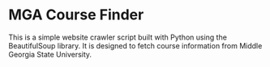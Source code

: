 # MGA Course Finder

This is a simple website crawler script built with Python using the BeautifulSoup library.
It is designed to fetch course information from Middle Georgia State University.